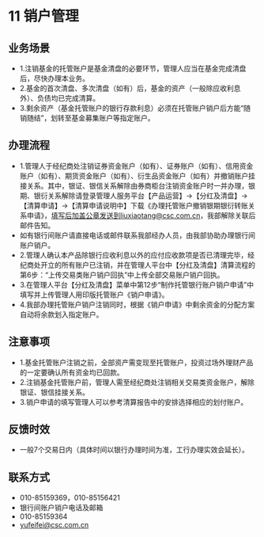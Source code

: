 # 11 销户管理
## <i class="hicon lb1"></i>业务场景
- 1.注销基金的托管账户是基金清盘的必要环节，管理人应当在基金完成清盘后，尽快办理本业务。
- 2.基金的首次清盘、多次清盘（如有）后，基金的资产（一般除应收利息外）、负债均已完成清算。
- 3.剩余资产（基金托管账户的银行存款利息）必须在托管账户销户后方能“随销随结”，划转至基金募集账户等指定账户。

## <i class="hicon lb2"></i>办理流程
- 1.管理人于经纪商处注销证券资金账户（如有）、证券账户（如有）、信用资金账户（如有）、期货资金账户（如有）、衍生品资金账户（如有）并撤销账户挂接关系。其中，银证、银信关系解除由券商柜台注销资金账户时一并办理，银期、银衍关系解除请登录管理人服务平台【产品运营】->【分红及清盘】->【清算申请】->【清算申请说明中】下载《办理托管账户撤销银期银衍转账关系申请》，填写后加盖公章发送到liuxiaotang@csc.com.cn，我部解除关联后邮件告知。
- 如有银行间账户请直接电话或邮件联系我部经办人员，由我部协助办理银行间账户销户。
- 2.管理人确认本产品除银行应收利息以外的应付应收款项是否已清理完毕，经纪商处开立的所有账户已注销，并在管理人平台中【分红及清盘】清算流程的第6步：“上传交易类账户销户回执”中上传全部交易账户销户回执。
- 3.在管理人平台【分红及清盘】菜单中第12步“制作托管银行账户销户申请”中填写并上传管理人用印版托管账户《销户申请》。
- 4.我部办理托管账户销户注销同时，根据《销户申请》中剩余资金的分配方案自动将余款划入指定账户。

## <i class="hicon lb3"></i>注意事项
- 1.基金托管账户注销之前，全部资产需变现至托管账户，投资过场外理财产品的一定要确认所有资金均已回款。
- 2.注销基金托管账户前，管理人需至经纪商处注销相关交易类资金账户，解除银证、银信挂接关系。
- 3.销户申请的填写管理人可以参考清算报告中的安排选择相应的划付账户。

## <i class="hicon lb4"></i>反馈时效
- 一般7个交易日内（具体时间以银行办理时间为准，工行办理实效会延长）。

## <i class="hicon lb5"></i>联系方式
- 010-85159369，010-85156421
- 银行间账户销户电话及邮箱
- 010-85159364
- yufeifei@csc.com.cn
